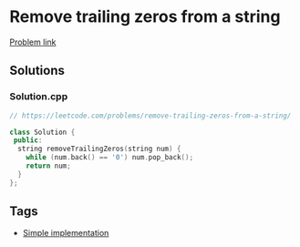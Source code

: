 # Remove trailing zeros from a string

[Problem link](https://leetcode.com/problems/remove-trailing-zeros-from-a-string/)

## Solutions


### Solution.cpp
```cpp
// https://leetcode.com/problems/remove-trailing-zeros-from-a-string/

class Solution {
 public:
  string removeTrailingZeros(string num) {
    while (num.back() == '0') num.pop_back();
    return num;
  }
};
```
## Tags

* [Simple implementation](/Collections/simple-implementation.md#simple-implementation)
